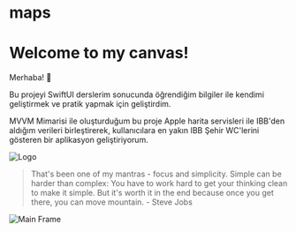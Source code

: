 # maps

# Welcome to my canvas!

Merhaba! 👋

Bu projeyi SwiftUI derslerim sonucunda öğrendiğim bilgiler ile kendimi geliştirmek ve pratik yapmak için geliştirdim.

MVVM Mimarisi ile oluşturduğum bu proje Apple harita servisleri ile IBB'den aldığım verileri birleştirerek, kullanıcılara en yakın IBB Şehir WC'lerini gösteren bir aplikasyon geliştiriyorum.

![Logo](https://github.com/SemihK/maps-ibb/blob/main/IBB%20Mobil%20Tuvalet/Assets.xcassets/AppIcon.appiconset/120%201.png?raw=true)

> That's been one of my mantras - focus and simplicity. Simple can be harder than complex: You have to work hard to get your thinking clean to make it simple. But it's worth it in the end because once you get there, you can move mountain. - Steve Jobs
>

![Main Frame](https://ibb.co/GCJ2Pp2)
